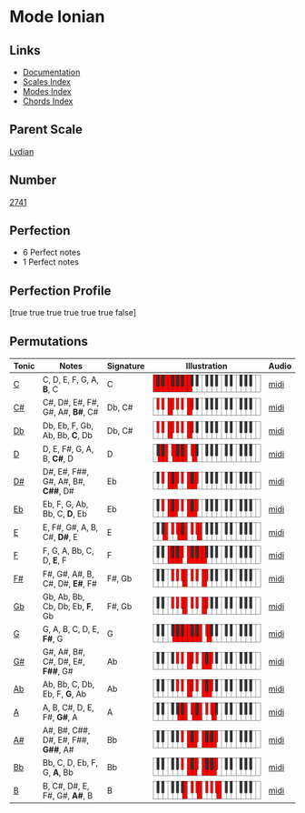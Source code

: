 # Mode Ionian

## Links

- [Documentation](index.md)
- [Scales Index](Scales.md)
- [Modes Index](Modes.md)
- [Chords Index](Chords.md)

## Parent Scale

[Lydian](ScaleLydian.md)

## Number

[2741](https://ianring.com/musictheory/scales/2741)

## Perfection

- 6 Perfect notes
- 1 Perfect notes

## Perfection Profile

[true true true true true true false]

## Permutations

| Tonic | Notes | Signature | Illustration | Audio |
|-------|-------|-----------|--------------|-------|
| [C](ModeCNaturalIonian.md) | C, D, E, F, G, A, **B**, C | C | ![CNaturalIonian](ModeCNaturalIonian.png) | [midi](https://github.com/edipermadi/music/blob/main/docs/ModeCNaturalIonian.mid?raw=true) |
| [C#](ModeCSharpIonian.md) | C#, D#, E#, F#, G#, A#, **B#**, C# | Db, C# | ![CSharpIonian](ModeCSharpIonian.png) | [midi](https://github.com/edipermadi/music/blob/main/docs/ModeCSharpIonian.mid?raw=true) |
| [Db](ModeDFlatIonian.md) | Db, Eb, F, Gb, Ab, Bb, **C**, Db | Db, C# | ![DFlatIonian](ModeDFlatIonian.png) | [midi](https://github.com/edipermadi/music/blob/main/docs/ModeDFlatIonian.mid?raw=true) |
| [D](ModeDNaturalIonian.md) | D, E, F#, G, A, B, **C#**, D | D | ![DNaturalIonian](ModeDNaturalIonian.png) | [midi](https://github.com/edipermadi/music/blob/main/docs/ModeDNaturalIonian.mid?raw=true) |
| [D#](ModeDSharpIonian.md) | D#, E#, F##, G#, A#, B#, **C##**, D# | Eb | ![DSharpIonian](ModeDSharpIonian.png) | [midi](https://github.com/edipermadi/music/blob/main/docs/ModeDSharpIonian.mid?raw=true) |
| [Eb](ModeEFlatIonian.md) | Eb, F, G, Ab, Bb, C, **D**, Eb | Eb | ![EFlatIonian](ModeEFlatIonian.png) | [midi](https://github.com/edipermadi/music/blob/main/docs/ModeEFlatIonian.mid?raw=true) |
| [E](ModeENaturalIonian.md) | E, F#, G#, A, B, C#, **D#**, E | E | ![ENaturalIonian](ModeENaturalIonian.png) | [midi](https://github.com/edipermadi/music/blob/main/docs/ModeENaturalIonian.mid?raw=true) |
| [F](ModeFNaturalIonian.md) | F, G, A, Bb, C, D, **E**, F | F | ![FNaturalIonian](ModeFNaturalIonian.png) | [midi](https://github.com/edipermadi/music/blob/main/docs/ModeFNaturalIonian.mid?raw=true) |
| [F#](ModeFSharpIonian.md) | F#, G#, A#, B, C#, D#, **E#**, F# | F#, Gb | ![FSharpIonian](ModeFSharpIonian.png) | [midi](https://github.com/edipermadi/music/blob/main/docs/ModeFSharpIonian.mid?raw=true) |
| [Gb](ModeGFlatIonian.md) | Gb, Ab, Bb, Cb, Db, Eb, **F**, Gb | F#, Gb | ![GFlatIonian](ModeGFlatIonian.png) | [midi](https://github.com/edipermadi/music/blob/main/docs/ModeGFlatIonian.mid?raw=true) |
| [G](ModeGNaturalIonian.md) | G, A, B, C, D, E, **F#**, G | G | ![GNaturalIonian](ModeGNaturalIonian.png) | [midi](https://github.com/edipermadi/music/blob/main/docs/ModeGNaturalIonian.mid?raw=true) |
| [G#](ModeGSharpIonian.md) | G#, A#, B#, C#, D#, E#, **F##**, G# | Ab | ![GSharpIonian](ModeGSharpIonian.png) | [midi](https://github.com/edipermadi/music/blob/main/docs/ModeGSharpIonian.mid?raw=true) |
| [Ab](ModeAFlatIonian.md) | Ab, Bb, C, Db, Eb, F, **G**, Ab | Ab | ![AFlatIonian](ModeAFlatIonian.png) | [midi](https://github.com/edipermadi/music/blob/main/docs/ModeAFlatIonian.mid?raw=true) |
| [A](ModeANaturalIonian.md) | A, B, C#, D, E, F#, **G#**, A | A | ![ANaturalIonian](ModeANaturalIonian.png) | [midi](https://github.com/edipermadi/music/blob/main/docs/ModeANaturalIonian.mid?raw=true) |
| [A#](ModeASharpIonian.md) | A#, B#, C##, D#, E#, F##, **G##**, A# | Bb | ![ASharpIonian](ModeASharpIonian.png) | [midi](https://github.com/edipermadi/music/blob/main/docs/ModeASharpIonian.mid?raw=true) |
| [Bb](ModeBFlatIonian.md) | Bb, C, D, Eb, F, G, **A**, Bb | Bb | ![BFlatIonian](ModeBFlatIonian.png) | [midi](https://github.com/edipermadi/music/blob/main/docs/ModeBFlatIonian.mid?raw=true) |
| [B](ModeBNaturalIonian.md) | B, C#, D#, E, F#, G#, **A#**, B | B | ![BNaturalIonian](ModeBNaturalIonian.png) | [midi](https://github.com/edipermadi/music/blob/main/docs/ModeBNaturalIonian.mid?raw=true) |
